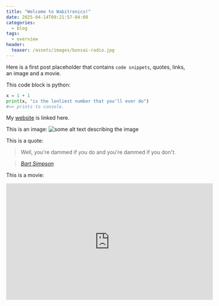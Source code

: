 ```yaml
---
title: "Welcome to Wabitronics!"
date: 2025-04-14T09:21:57-04:00
categories:
  - blog
tags:
  - overview
header:
  teaser: /assets/images/bonsai-radio.jpg
---
```


Here is a first post placeholder that contains `code snippets`, quotes, links, an image and a movie.

This code block is python:

```python
x = 1 + 1
print(x, "is the lonliest number that you'll ever do")
#=> prints to console.
```

My [website](https://www.faludi.com) is linked here.

This is an image:
![some alt text describing the image]({{site.baseurl}}/assets/images/rob-photo.jpg )

This is a quote:
> Well, you're dammed if you do and you're dammed if you don't.
  
> <cite><a href="https://simpsons.fandom.com/wiki/Bart_Simpson/Quotes">Bart Simpson</a></cite>

This is a movie:
<iframe width="560" height="315" src="https://www.youtube.com/embed/-nrpYVTEFB0?si=GUr0qkVdDtenBsVF" title="YouTube video player" frameborder="0" allow="accelerometer; autoplay; clipboard-write; encrypted-media; gyroscope; picture-in-picture; web-share" referrerpolicy="strict-origin-when-cross-origin" allowfullscreen></iframe>